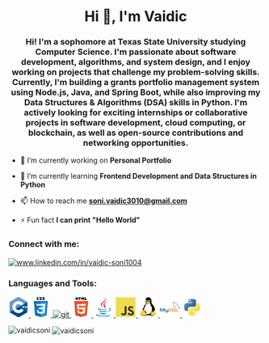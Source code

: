 <h1 align="center">Hi 👋, I'm Vaidic</h1>
<h3 align="center">Hi! I'm a sophomore at Texas State University studying Computer Science. I'm passionate about software development, algorithms, and system design, and I enjoy working on projects that challenge my problem-solving skills. Currently, I'm building a grants portfolio management system using Node.js, Java, and Spring Boot, while also improving my Data Structures & Algorithms (DSA) skills in Python. I'm actively looking for exciting internships or collaborative projects in software development, cloud computing, or blockchain, as well as open-source contributions and networking opportunities.</h3>

- 🔭 I’m currently working on **Personal Portfolio**

- 🌱 I’m currently learning **Frontend Development and Data Structures in Python**

- 📫 How to reach me **soni.vaidic3010@gmail.com**

- ⚡ Fun fact **I can print "Hello World"**

<h3 align="left">Connect with me:</h3>
<p align="left">
<a href="https://linkedin.com/in/www.linkedin.com/in/vaidic-soni1004" target="blank"><img align="center" src="https://raw.githubusercontent.com/rahuldkjain/github-profile-readme-generator/master/src/images/icons/Social/linked-in-alt.svg" alt="www.linkedin.com/in/vaidic-soni1004" height="30" width="40" /></a>
</p>

<h3 align="left">Languages and Tools:</h3>
<p align="left"> <a href="https://www.w3schools.com/cpp/" target="_blank" rel="noreferrer"> <img src="https://raw.githubusercontent.com/devicons/devicon/master/icons/cplusplus/cplusplus-original.svg" alt="cplusplus" width="40" height="40"/> </a> <a href="https://www.w3schools.com/css/" target="_blank" rel="noreferrer"> <img src="https://raw.githubusercontent.com/devicons/devicon/master/icons/css3/css3-original-wordmark.svg" alt="css3" width="40" height="40"/> </a> <a href="https://git-scm.com/" target="_blank" rel="noreferrer"> <img src="https://www.vectorlogo.zone/logos/git-scm/git-scm-icon.svg" alt="git" width="40" height="40"/> </a> <a href="https://www.w3.org/html/" target="_blank" rel="noreferrer"> <img src="https://raw.githubusercontent.com/devicons/devicon/master/icons/html5/html5-original-wordmark.svg" alt="html5" width="40" height="40"/> </a> <a href="https://www.java.com" target="_blank" rel="noreferrer"> <img src="https://raw.githubusercontent.com/devicons/devicon/master/icons/java/java-original.svg" alt="java" width="40" height="40"/> </a> <a href="https://developer.mozilla.org/en-US/docs/Web/JavaScript" target="_blank" rel="noreferrer"> <img src="https://raw.githubusercontent.com/devicons/devicon/master/icons/javascript/javascript-original.svg" alt="javascript" width="40" height="40"/> </a> <a href="https://www.linux.org/" target="_blank" rel="noreferrer"> <img src="https://raw.githubusercontent.com/devicons/devicon/master/icons/linux/linux-original.svg" alt="linux" width="40" height="40"/> </a> <a href="https://www.mysql.com/" target="_blank" rel="noreferrer"> <img src="https://raw.githubusercontent.com/devicons/devicon/master/icons/mysql/mysql-original-wordmark.svg" alt="mysql" width="40" height="40"/> </a> <a href="https://www.python.org" target="_blank" rel="noreferrer"> <img src="https://raw.githubusercontent.com/devicons/devicon/master/icons/python/python-original.svg" alt="python" width="40" height="40"/> </a> </p>

<p><img align="left" src="https://github-readme-stats.vercel.app/api/top-langs?username=vaidicsoni&show_icons=true&locale=en&layout=compact" alt="vaidicsoni" /></p>

<p>&nbsp;<img align="center" src="https://github-readme-stats.vercel.app/api?username=vaidicsoni&show_icons=true&locale=en" alt="vaidicsoni" /></p>
